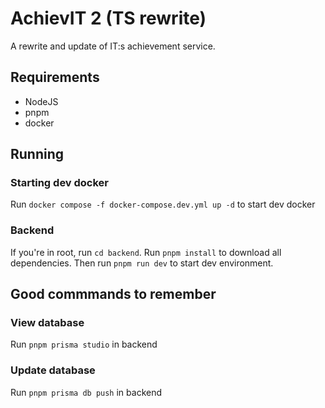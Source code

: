 # AchievIT 2 (TS rewrite)

A rewrite and update of IT:s achievement service.

## Requirements

- NodeJS
- pnpm
- docker

## Running

### Starting dev docker

Run `docker compose -f docker-compose.dev.yml up -d` to start dev docker

### Backend

If you're in root, run `cd backend`.
Run `pnpm install` to download all dependencies.
Then run `pnpm run dev` to start dev environment.

## Good commmands to remember

### View database

Run `pnpm prisma studio` in backend

### Update database

Run `pnpm prisma db push` in backend
